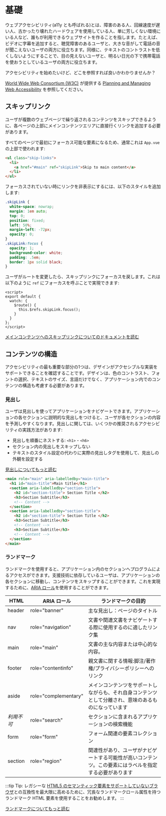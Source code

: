 # 基礎

ウェブアクセシビリティ(a11y とも呼ばれる)とは、障害のある人、回線速度が遅い人、古かったり壊れたハードウェアを使用している人、単に芳しくない環境にいる人など、誰もが利用できるウェブサイトを作ることを指します。たとえば、ビデオに字幕を追加すると、聴覚障害のあるユーザと、大きな音がして電話の音が聞こえないユーザの両方に役立ちます。同様に、テキストのコントラストを低くしないようにすることで、目の見えないユーザと、明るい日光の下で携帯電話を使おうとしているユーザの両方に役立ちます。

アクセシビリティを始めたいけど、どこを参照すれば良いかわかりませんか？

[World Wide Web Consortium (W3C)](https://www.w3.org/) が提供する [Planning and Managing Web Accessibility](https://www.w3.org/WAI/planning-and-managing/) を参照してください。

## スキップリンク

ユーザが複数のウェブページで繰り返されるコンテンツをスキップできるように、各ページの上部にメインコンテンツエリアに直接行くリンクを追加する必要があります。

すべてのページで最初にフォーカス可能な要素になるため、通常これは `App.vue` の上部で使われます:

```html
<ul class="skip-links">
  <li>
    <a href="#main" ref="skipLink">Skip to main content</a>
  </li>
</ul>
```

フォーカスされていない時にリンクを非表示にするには、以下のスタイルを追加します:

```css
.skipLink {
  white-space: nowrap;
  margin: 1em auto;
  top: 0;
  position: fixed;
  left: 50%;
  margin-left: -72px;
  opacity: 0;
}
.skipLink:focus {
  opacity: 1;
  background-color: white;
  padding: .5em;
  border: 1px solid black;
}
```

ユーザがルートを変更したら、スキップリンクにフォーカスを戻します。これは以下のように `ref` にフォーカスを呼ぶことで実現できます:

```vue
<script>
export default {
  watch: {
    $route() {
      this.$refs.skipLink.focus();
    }
  }
};
</script>
```

<common-codepen-snippet title="Skip to Main" slug="GRrvQJa" :height="350" tab="js,result" theme="light" :preview="false" :editable="false" />

[メインコンテンツへのスキップリンクについてのドキュメントを読む](https://www.w3.org/WAI/WCAG21/Techniques/general/G1.html)

## コンテンツの構造

アクセシビリティの最も重要な部分の1つは、デザインがアクセシブルな実装をサポートできることを確認することです。デザインは、色のコントラスト、フォントの選択、テキストのサイズ、言語だけでなく、アプリケーション内でのコンテンツの構造も考慮する必要があります。

### 見出し

ユーザは見出しを使ってアプリケーションをナビゲートできます。アプリケーションの各セクションに説明的な見出しをつけると、ユーザが各セクションの内容を予測しやすくなります。見出しに関しては、いくつかの推奨されるアクセシビリティの実践方法があります:

- 見出しを順番にネストする: `<h1>` - `<h6>`
- セクション内の見出しをスキップしない
- テキストのスタイル設定の代わりに実際の見出しタグを使用して、見出しの外観を設定する

[見出しについてもっと読む](https://www.w3.org/TR/UNDERSTANDING-WCAG20/navigation-mechanisms-descriptive.html)

```html
<main role="main" aria-labelledby="main-title">
  <h1 id="main-title">Main title</h1>
  <section aria-labelledby="section-title">
    <h2 id="section-title"> Section Title </h2>
    <h3>Section Subtitle</h3>
    <!-- Content -->
  </section>
  <section aria-labelledby="section-title">
    <h2 id="section-title"> Section Title </h2>
    <h3>Section Subtitle</h3>
    <!-- Content -->
    <h3>Section Subtitle</h3>
    <!-- Content -->
  </section>
</main>
```

### ランドマーク

ランドマークを使用すると、アプリケーション内のセクションへプログラムによるアクセスができます。支援技術に依存しているユーザは、アプリケーションの各セクションに移動し、コンテンツをスキップすることができます。これを実現するために、[ARIA ロール](https://developer.mozilla.org/ja/docs/Web/Accessibility/ARIA/Roles)を使用することができます。

| HTML            | ARIA ロール           | ランドマークの目的                                                                       |
| --------------- | -------------------- | ------------------------------------------------------------------------------------- |
| header          | role="banner"        | 主な見出し：ページのタイトル                                                               |
| nav             | role="navigation"    | 文書や関連文書をナビゲートする際に使用するのに適したリンク集                                    |
| main            | role="main"          | 文書の主な内容または中心的な内容。                                                          |
| footer          | role="contentinfo"   | 親文書に関する情報:脚注/著作権/プライバシーポリシーへのリンク                                   |
| aside           | role="complementary" | メインコンテンツをサポートしながらも、それ自身コンテンツとして分離され、意味のあるものになっています   |
| _利用不可_        | role="search"        | セクションに含まれるアプリケーションの検索機能                                               |
| form            | role="form"          | フォーム関連の要素コレクション                                                             |
| section         | role="region"        | 関連性があり、ユーザがナビゲートする可能性が高いコンテンツ。この要素にはラベルを指定する必要があります |


:::tip Tip:
レガシーな [HTML5 のセマンティック要素をサポートしていないブラウザ](https://caniuse.com/#feat=html5semantic)との互換性を最大限に高めるために、冗長なランドマークロール属性を持つランドマーク HTML 要素を使用することをお勧めします。
:::

[ランドマークについてもっと読む](https://www.w3.org/TR/wai-aria-1.2/#landmark_roles)
